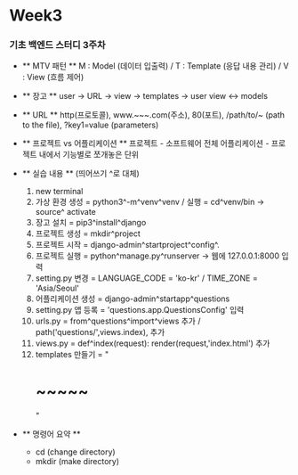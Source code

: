 # Week3

### 기초 백엔드 스터디 3주차 ###

- ** MTV 패턴 **
    M : Model (데이터 입출력) / T : Template (응답 내용 관리) / V : View (흐름 제어)

- ** 장고 **
    user -> URL -> view -> templates -> user
    view <-> models
    
- ** URL **
    http(프로토콜), www.~~~.com(주소), 80(포트), /path/to/~ (path to the file), ?key1=value (parameters)

- ** 프로젝트 vs 어플리케이션 **
    프로젝트 - 소프트웨어 전체
    어플리케이션 - 프로젝트 내에서 기능별로 쪼개놓은 단위

- ** 실습 내용 ** (띄어쓰기 ^로 대체)
    1. new terminal
    2. 가상 환경 생성 = python3^-m^venv^venv / 실행 = cd^venv/bin -> source^ activate
    3. 장고 설치 = pip3^install^django
    4. 프로젝트 생성 = mkdir^project
    5. 프로젝트 시작 = django-admin^startproject^config^.
    6. 프로젝트 실행 = python^manage.py^runserver -> 웹에 127.0.0.1:8000 입력
    7. setting.py 변경 = LANGUAGE_CODE = 'ko-kr' / TIME_ZONE = 'Asia/Seoul'
    8. 어플리케이션 생성 = django-admin^startapp^questions
    9. setting.py 앱 등록 = 'questions.app.QuestionsConfig' 입력
    10. urls.py = from^questions^import^views 추가 / path('questions/',views.index), 추가
    11. views.py = def^index(request): render(request,'index.html') 추가
    12. templates 만들기 = "<h1>~~~~~</h1>"

- ** 명령어 요약 **
    - cd (change directory)
    - mkdir (make directory)
